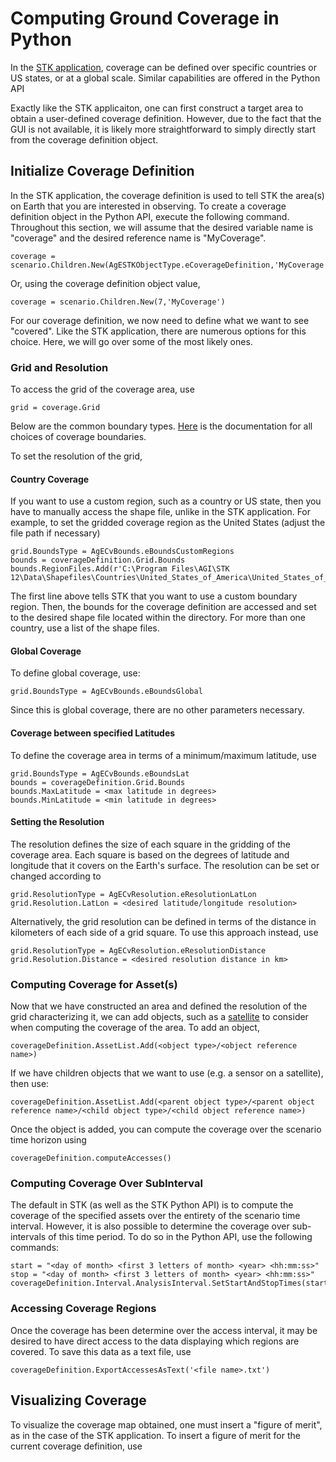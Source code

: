 # Computing Ground Coverage in Python

In the [STK application](Coverage), coverage can be defined over specific countries or US states, or at a global scale. Similar capabilities are offered in the Python API

Exactly like the STK applicaiton, one can first construct a target area to obtain a user-defined coverage definition. However, due to the fact that the GUI is not available, it is likely more straightforward to simply directly start from the coverage definition object.


## Initialize Coverage Definition

In the STK application, the coverage definition is used to tell STK the area(s) on Earth that you are interested in observing. To create a coverage definition object in the Python API, execute the following command. Throughout this section, we will assume that the desired variable name is "coverage" and the desired reference name is "MyCoverage".

```
coverage = scenario.Children.New(AgESTKObjectType.eCoverageDefinition,'MyCoverage')
```

Or, using the coverage definition object value,

```
coverage = scenario.Children.New(7,'MyCoverage')
```

For our coverage definition, we now need to define what we want to see "covered". Like the STK application, there are numerous options for this choice. Here, we will go over some of the most likely ones.


### Grid and Resolution

To access the grid of the coverage area, use

```
grid = coverage.Grid
```

Below are the common boundary types. [Here](https://help.agi.com/stkdevkit/Content/DocX/STKObjects~Enumerations~AgECvBounds_EN.html) is the documentation for all choices of coverage boundaries.

To set the resolution of the grid,

#### Country Coverage

If you want to use a custom region, such as a country or US state, then you have to manually access the shape file, unlike in the STK application. For example, to set the gridded coverage region as the United States (adjust the file path if necessary)

```
grid.BoundsType = AgECvBounds.eBoundsCustomRegions
bounds = coverageDefinition.Grid.Bounds
bounds.RegionFiles.Add(r'C:\Program Files\AGI\STK 12\Data\Shapefiles\Countries\United_States_of_America\United_States_of_America.shp')
```

The first line above tells STK that you want to use a custom boundary region. Then, the bounds for the coverage definition are accessed and set to the desired shape file located within the directory. For more than one country, use a list of the shape files.


#### Global Coverage

To define global coverage, use:

``` 
grid.BoundsType = AgECvBounds.eBoundsGlobal
```

Since this is global coverage, there are no other parameters necessary.


#### Coverage between specified Latitudes

To define the coverage area in terms of a minimum/maximum latitude, use

```
grid.BoundsType = AgECvBounds.eBoundsLat
bounds = coverageDefinition.Grid.Bounds
bounds.MaxLatitude = <max latitude in degrees>
bounds.MinLatitude = <min latitude in degrees>
```


#### Setting the Resolution

The resolution defines the size of each square in the gridding of the coverage area. Each square is based on the degrees of latitude and longitude that it covers on the Earth's surface. The resolution can be set or changed according to

```
grid.ResolutionType = AgECvResolution.eResolutionLatLon
grid.Resolution.LatLon = <desired latitude/longitude resolution>
```

Alternatively, the grid resolution can be defined in terms of the distance in kilometers of each side of a grid square. To use this approach instead, use

```
grid.ResolutionType = AgECvResolution.eResolutionDistance
grid.Resolution.Distance = <desired resolution distance in km>
```


### Computing Coverage for Asset(s)

Now that we have constructed an area and defined the resolution of the grid characterizing it, we can add objects, such as a [satellite](Python_API_satellite.md) to consider when computing the coverage of the area. To add an object,

```
coverageDefinition.AssetList.Add(<object type>/<object reference name>)
```

If we have children objects that we want to use (e.g. a sensor on a satellite), then use:

```
coverageDefinition.AssetList.Add(<parent object type>/<parent object reference name>/<child object type>/<child object reference name>)
```

Once the object is added, you can compute the coverage over the scenario time horizon using

```
coverageDefinition.computeAccesses()
```


### Computing Coverage Over SubInterval

The default in STK (as well as the STK Python API) is to compute the coverage of the specified assets over the entirety of the scenario time interval. However, it is also possible to determine the coverage over sub-intervals of this time period. To do so in the Python API, use the following commands:

```
start = "<day of month> <first 3 letters of month> <year> <hh:mm:ss>"
stop = "<day of month> <first 3 letters of month> <year> <hh:mm:ss>"
coverageDefinition.Interval.AnalysisInterval.SetStartAndStopTimes(start,stop)
```


### Accessing Coverage Regions

Once the coverage has been determine over the access interval, it may be desired to have direct access to the data displaying which regions are covered. To save this data as a text file, use

``` 
coverageDefinition.ExportAccessesAsText('<file name>.txt')
```


## Visualizing Coverage

To visualize the coverage map obtained, one must insert a "figure of merit", as in the case of the STK application. To insert a figure of merit for the current coverage definition, use



